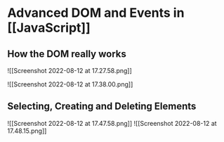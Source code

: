 # Advanced DOM and Events in [[JavaScript]]
## How the DOM really works
![[Screenshot 2022-08-12 at 17.27.58.png]]

![[Screenshot 2022-08-12 at 17.38.00.png]]

## Selecting, Creating and Deleting Elements
![[Screenshot 2022-08-12 at 17.47.58.png]]
![[Screenshot 2022-08-12 at 17.48.15.png]]
